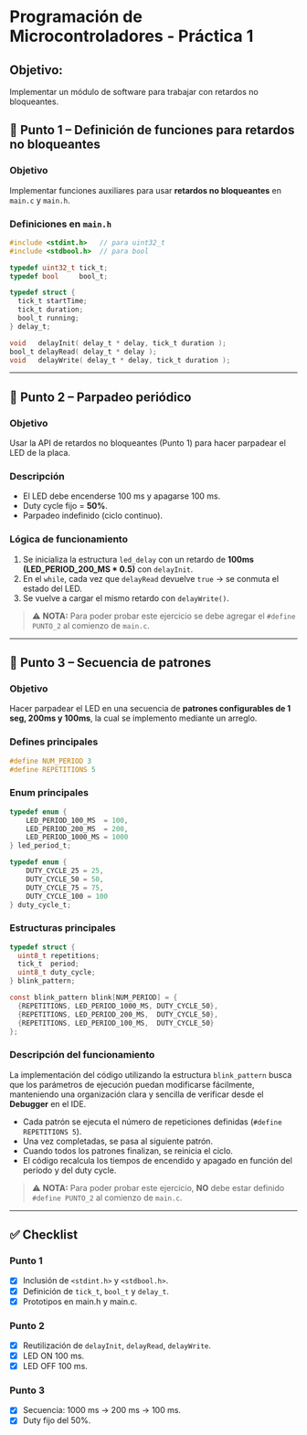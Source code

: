 # Programación de Microcontroladores - Práctica 1

## Objetivo:
Implementar un módulo de software para trabajar con retardos no bloqueantes. 

## 🎯 Punto 1 – Definición de funciones para retardos no bloqueantes

### Objetivo
Implementar funciones auxiliares para usar **retardos no bloqueantes** en `main.c` y `main.h`.

### Definiciones en `main.h`
```c
#include <stdint.h>   // para uint32_t
#include <stdbool.h>  // para bool

typedef uint32_t tick_t;
typedef bool     bool_t;

typedef struct {
  tick_t startTime;
  tick_t duration;
  bool_t running;
} delay_t;

void   delayInit( delay_t * delay, tick_t duration );
bool_t delayRead( delay_t * delay );
void   delayWrite( delay_t * delay, tick_t duration );

```
---
## 🎯 Punto 2 – Parpadeo periódico

### Objetivo
Usar la API de retardos no bloqueantes (Punto 1) para hacer parpadear el LED de la placa.

### Descripción
- El LED debe encenderse 100 ms y apagarse 100 ms.  
- Duty cycle fijo = **50%**.  
- Parpadeo indefinido (ciclo continuo).  

### Lógica de funcionamiento
1. Se inicializa la estructura `led_delay` con un retardo de **100ms (LED_PERIOD_200_MS * 0.5)** con `delayInit`.  
2. En el `while`, cada vez que `delayRead` devuelve `true` → se conmuta el estado del LED.  
3. Se vuelve a cargar el mismo retardo con `delayWrite()`.  

>⚠️ **NOTA:** Para poder probar este ejercicio se debe agregar el `#define PUNTO_2` al comienzo de `main.c`.

---
## 🎯 Punto 3 – Secuencia de patrones 

### Objetivo
Hacer parpadear el LED en una secuencia de **patrones configurables de 1 seg, 200ms y 100ms**, la cual se implemento mediante un arreglo.

### Defines principales
```c
#define NUM_PERIOD 3
#define REPETITIONS 5
```

### Enum principales 
```c
typedef enum {
    LED_PERIOD_100_MS  = 100,
    LED_PERIOD_200_MS  = 200,
    LED_PERIOD_1000_MS = 1000
} led_period_t;

typedef enum {
    DUTY_CYCLE_25 = 25,
    DUTY_CYCLE_50 = 50,
    DUTY_CYCLE_75 = 75,
    DUTY_CYCLE_100 = 100
} duty_cycle_t;
```

### Estructuras principales
```c
typedef struct {
  uint8_t repetitions;
  tick_t  period;
  uint8_t duty_cycle;
} blink_pattern;

const blink_pattern blink[NUM_PERIOD] = {
  {REPETITIONS, LED_PERIOD_1000_MS, DUTY_CYCLE_50},
  {REPETITIONS, LED_PERIOD_200_MS,  DUTY_CYCLE_50},
  {REPETITIONS, LED_PERIOD_100_MS,  DUTY_CYCLE_50}
};
```

### Descripción del funcionamiento
La implementación del código utilizando la estructura `blink_pattern` busca que los parámetros de ejecución puedan modificarse fácilmente, manteniendo una organización clara y sencilla de verificar desde el **Debugger** en el IDE.

- Cada patrón se ejecuta el número de repeticiones definidas (`#define REPETITIONS 5`).
- Una vez completadas, se pasa al siguiente patrón.
- Cuando todos los patrones finalizan, se reinicia el ciclo.
- El código recalcula los tiempos de encendido y apagado en función del período y del duty cycle.

>⚠️ **NOTA:** Para poder probar este ejercicio, **NO** debe estar definido `#define PUNTO_2` al comienzo de `main.c`.

---
## ✅ Checklist

### Punto 1
- [x] Inclusión de `<stdint.h>` y `<stdbool.h>`.
- [x] Definición de `tick_t`, `bool_t` y `delay_t`.
- [x]  Prototipos en main.h y main.c.

### Punto 2
- [x] Reutilización de `delayInit`, `delayRead`, `delayWrite`.  
- [x] LED ON 100 ms.  
- [x] LED OFF 100 ms.  

### Punto 3
- [x] Secuencia: 1000 ms → 200 ms → 100 ms. 
- [x] Duty fijo del 50%.
